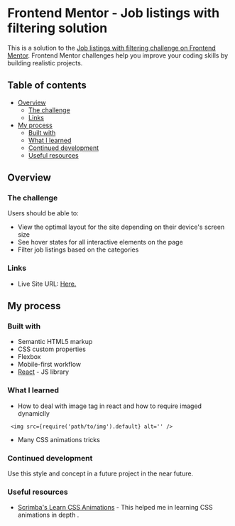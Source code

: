 # Frontend Mentor - Job listings with filtering solution

This is a solution to the [Job listings with filtering challenge on Frontend Mentor](https://www.frontendmentor.io/challenges/job-listings-with-filtering-ivstIPCt). Frontend Mentor challenges help you improve your coding skills by building realistic projects.

## Table of contents

- [Overview](#overview)
  - [The challenge](#the-challenge)
  - [Links](#links)
- [My process](#my-process)
  - [Built with](#built-with)
  - [What I learned](#what-i-learned)
  - [Continued development](#continued-development)
  - [Useful resources](#useful-resources)

## Overview

### The challenge

Users should be able to:

- View the optimal layout for the site depending on their device's screen size
- See hover states for all interactive elements on the page
- Filter job listings based on the categories

### Links

- Live Site URL: [Here.](https://eehabarbash.github.io/job-listing-demo/index.html)

## My process

### Built with

- Semantic HTML5 markup
- CSS custom properties
- Flexbox
- Mobile-first workflow
- [React](https://reactjs.org/) - JS library

### What I learned

- How to deal with image tag in react and how to require imaged dynamiclly

```
 <img src={require('path/to/img').default} alt='' />
```

- Many CSS animations tricks

### Continued development

Use this style and concept in a future project in the near future.

### Useful resources

- [Scrimba's Learn CSS Animations](https://scrimba.com/learn/cssanimations) - This helped me in learning CSS animations in depth .
